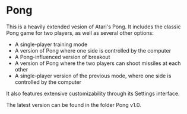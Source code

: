 # Pong

This is a heavily extended vesion of Atari's Pong. It includes the classic Pong game for two players, as well as several other options:

- A single-player training mode
- A version of Pong where one side is controlled by the computer
- A Pong-influenced version of breakout
- A version of Pong where the two players can shoot missiles at each other
- A single-player version of the previous mode, where one side is controlled by the computer

It also features extensive customizability through its Settings interface.

The latest version can be found in the folder Pong v1.0.
